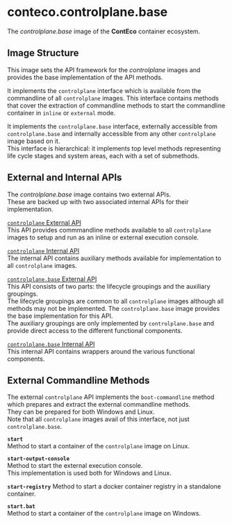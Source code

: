 # conteco.controlplane.base

The _controlplane.base_ image of the __ContEco__ container ecosystem.

## Image Structure

This image sets the API framework for the _controlplane_ images and provides the base implementation of the API methods.  

It implements the `controlplane` interface which is available from the commandline of all `controlplane` images.
This interface contains methods that cover the extraction of commandline methods to start the commandline container in `inline` or `external` mode.  

It implements the `controlplane.base` interface, externally accessible from `controlplane.base` and internally accessible from any other `controlplane` image based on it.  
This interface is hierarchical: it implements top level methods representing life cycle stages and system areas, each with a set of submethods.

## External and Internal APIs

The _controlplane.base_ image contains two external APIs.  
These are backed up with two associated internal APIs for their implementation.

[`controlplane` External API](./docs/CONTROLPLANE-EXTERNAL-API.md)  
This API provides commmandline methods available to all `controlplane` images to setup and run as an inline or external execution console.  

[`controlplane` Internal API](./docs/CONTROLPLANE-INTERNAL-API.md)  
The internal API contains auxiliary methods available for implementation to all `controlplane` images.  

[`controlplane.base` External API](./docs/CONTROLPLANE-BASE-EXTERNAL-API.md)  
This API consists of two parts: the lifecycle groupings and the auxiliary groupings.  
The lifecycle groupings are common to all `controlplane` images although all methods may not be implemented.
The `controlplane.base` image provides the base implementation for this API.  
The auxiliary groupings are only implemented by `controlplane.base` and provide direct access to the different functional components.

[`controlplane.base` Internal API](./docs/CONTROLPLANE-BASE-INTERNAL-API.md)  
This internal API contains wrappers around the various functional components.

## External Commandline Methods

The external `controlplane` API implements the `boot-commandline` method which prepares and extract the external commandline methods.  
They can be prepared for both Windows and Linux.  
Note that all `controlplane` images avail of this interface, not just `controlplane.base`.  

__`start`__  
Method to start a container of the `controlplane` image on Linux.

__`start-output-console`__  
Method to start the external execution console.  
This implementation is used both for Windows and Linux.  

__`start-registry`__
Method to start a docker container registry in a standalone container.  

__`start.bat`__  
Method to start a container of the `controlplane` image on Windows.
